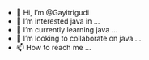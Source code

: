 - 👋 Hi, I’m @Gayitrigudi
- 👀 I’m interested java in ...
- 🌱 I’m currently learning java ...
- 💞️ I’m looking to collaborate on java ...
- 📫 How to reach me ...

<!---
Gayitrigudi/Gayitrigudi is a ✨ special ✨ repository because its `README.md` (this file) appears on your GitHub profile.
You can click the Preview link to take a look at your changes.
--->
